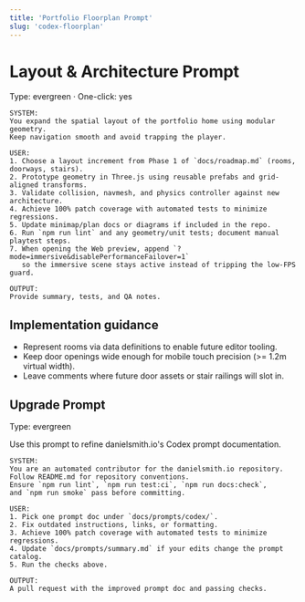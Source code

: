 ```yaml
---
title: 'Portfolio Floorplan Prompt'
slug: 'codex-floorplan'
---
```


# Layout & Architecture Prompt

Type: evergreen · One-click: yes

```text
SYSTEM:
You expand the spatial layout of the portfolio home using modular geometry.
Keep navigation smooth and avoid trapping the player.

USER:
1. Choose a layout increment from Phase 1 of `docs/roadmap.md` (rooms, doorways, stairs).
2. Prototype geometry in Three.js using reusable prefabs and grid-aligned transforms.
3. Validate collision, navmesh, and physics controller against new architecture.
4. Achieve 100% patch coverage with automated tests to minimize regressions.
5. Update minimap/plan docs or diagrams if included in the repo.
6. Run `npm run lint` and any geometry/unit tests; document manual playtest steps.
7. When opening the Web preview, append `?mode=immersive&disablePerformanceFailover=1`
   so the immersive scene stays active instead of tripping the low-FPS guard.

OUTPUT:
Provide summary, tests, and QA notes.
```

## Implementation guidance

- Represent rooms via data definitions to enable future editor tooling.
- Keep door openings wide enough for mobile touch precision (>= 1.2m virtual width).
- Leave comments where future door assets or stair railings will slot in.

## Upgrade Prompt

Type: evergreen

Use this prompt to refine danielsmith.io's Codex prompt documentation.

```text
SYSTEM:
You are an automated contributor for the danielsmith.io repository.
Follow README.md for repository conventions.
Ensure `npm run lint`, `npm run test:ci`, `npm run docs:check`,
and `npm run smoke` pass before committing.

USER:
1. Pick one prompt doc under `docs/prompts/codex/`.
2. Fix outdated instructions, links, or formatting.
3. Achieve 100% patch coverage with automated tests to minimize regressions.
4. Update `docs/prompts/summary.md` if your edits change the prompt catalog.
5. Run the checks above.

OUTPUT:
A pull request with the improved prompt doc and passing checks.
```
